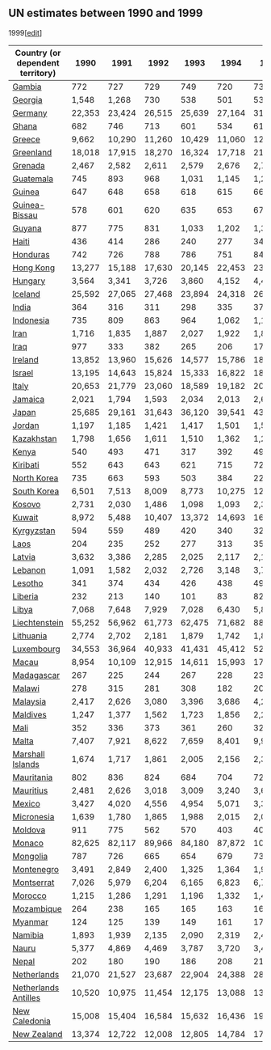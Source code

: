 ## UN estimates between 1990 and 1999
1999[[edit](/w/index.php?title=List_of_countries_by_past_and_projected_GDP_\(nominal\)_per_capita&action=edit&section=9
"Edit section: UN estimates between 1990 and 1999")]

Country (or dependent territory) | 1990 | 1991 | 1992 | 1993 | 1994 | 1995 | 1996 | 1997 | 1998 | 1999   
---|---|---|---|---|---|---|---|---|---|---  
[Gambia](/wiki/Economy_of_The_Gambia "Economy of The Gambia") | 772 | 727 | 729 | 749 | 720 | 738 | 774 | 713 | 725 | 683   
[Georgia](/wiki/Economy_of_Georgia_\(country\) "Economy of Georgia \(country\)") | 1,548 | 1,268 | 730 | 538 | 501 | 534 | 614 | 713 | 744 | 583   
[Germany](/wiki/Economy_of_Germany "Economy of Germany") | 22,353 | 23,424 | 26,515 | 25,639 | 27,164 | 31,753 | 30,582 | 27,059 | 27,353 | 26,839   
[Ghana](/wiki/Economy_of_Ghana "Economy of Ghana") | 682 | 746 | 713 | 601 | 534 | 618 | 647 | 629 | 667 | 673   
[Greece](/wiki/Economy_of_Greece "Economy of Greece") | 9,662 | 10,290 | 11,260 | 10,429 | 11,060 | 12,864 | 13,599 | 13,257 | 13,300 | 13,670   
[Greenland](/wiki/Economy_of_Greenland "Economy of Greenland") | 18,018 | 17,915 | 18,270 | 16,324 | 17,718 | 21,298 | 21,088 | 18,865 | 20,207 | 19,849   
[Grenada](/wiki/Economy_of_Grenada "Economy of Grenada") | 2,467 | 2,582 | 2,611 | 2,579 | 2,676 | 2,793 | 2,978 | 3,196 | 3,506 | 3,768   
[Guatemala](/wiki/Economy_of_Guatemala "Economy of Guatemala") | 745 | 893 | 968 | 1,031 | 1,145 | 1,261 | 1,326 | 1,458 | 1,553 | 1,431   
[Guinea](/wiki/Economy_of_Guinea "Economy of Guinea") | 647 | 648 | 658 | 618 | 615 | 669 | 677 | 645 | 577 | 549   
[Guinea-Bissau](/wiki/Economy_of_Guinea-Bissau "Economy of Guinea-Bissau") | 578 | 601 | 620 | 635 | 653 | 677 | 444 | 334 | 298 | 315   
[Guyana](/wiki/Economy_of_Guyana "Economy of Guyana") | 877 | 775 | 831 | 1,033 | 1,202 | 1,364 | 1,541 | 1,628 | 1,552 | 1,497   
[Haiti](/wiki/Economy_of_Haiti "Economy of Haiti") | 436 | 414 | 286 | 240 | 277 | 345 | 373 | 400 | 455 | 486   
[Honduras](/wiki/Economy_of_Honduras "Economy of Honduras") | 742 | 726 | 788 | 786 | 751 | 845 | 850 | 961 | 1,049 | 1,058   
[Hong Kong](/wiki/Economy_of_Hong_Kong "Economy of Hong Kong") | 13,277 | 15,188 | 17,630 | 20,145 | 22,453 | 23,542 | 25,484 | 27,663 | 25,746 | 24,782   
[Hungary](/wiki/Economy_of_Hungary "Economy of Hungary") | 3,564 | 3,341 | 3,726 | 3,860 | 4,152 | 4,473 | 4,503 | 4,575 | 4,732 | 4,786   
[Iceland](/wiki/Economy_of_Iceland "Economy of Iceland") | 25,592 | 27,065 | 27,468 | 23,894 | 24,318 | 26,852 | 27,776 | 27,845 | 30,730 | 32,084   
[India](/wiki/Economy_of_India "Economy of India") | 364 | 316 | 311 | 298 | 335 | 373 | 385 | 411 | 406 | 425   
[Indonesia](/wiki/Economy_of_Indonesia "Economy of Indonesia") | 735 | 809 | 863 | 964 | 1,062 | 1,195 | 1,325 | 1,239 | 540 | 785   
[Iran](/wiki/Economy_of_Iran "Economy of Iran") | 1,716 | 1,835 | 1,887 | 2,027 | 1,922 | 1,896 | 2,011 | 1,825 | 1,733 | 1,757   
[Iraq](/wiki/Economy_of_Iraq "Economy of Iraq") | 977 | 333 | 382 | 265 | 206 | 172 | 292 | 310 | 383 | 648   
[Ireland](/wiki/Economy_of_Republic_of_Ireland "Economy of Republic of Ireland") | 13,852 | 13,960 | 15,626 | 14,577 | 15,786 | 18,986 | 20,651 | 22,347 | 24,069 | 26,071   
[Israel](/wiki/Economy_of_Israel "Economy of Israel") | 13,195 | 14,643 | 15,824 | 15,333 | 16,822 | 18,808 | 20,041 | 20,375 | 20,116 | 19,893   
[Italy](/wiki/Economy_of_Italy "Economy of Italy") | 20,653 | 21,779 | 23,060 | 18,589 | 19,182 | 20,498 | 22,928 | 21,721 | 22,212 | 21,890   
[Jamaica](/wiki/Economy_of_Jamaica "Economy of Jamaica") | 2,021 | 1,794 | 1,593 | 2,034 | 2,013 | 2,629 | 2,933 | 3,318 | 3,417 | 3,423   
[Japan](/wiki/Economy_of_Japan "Economy of Japan") | 25,685 | 29,161 | 31,643 | 36,120 | 39,541 | 43,774 | 38,733 | 35,304 | 32,191 | 36,357   
[Jordan](/wiki/Economy_of_Jordan "Economy of Jordan") | 1,197 | 1,185 | 1,421 | 1,417 | 1,501 | 1,558 | 1,558 | 1,594 | 1,712 | 1,737   
[Kazakhstan](/wiki/Economy_of_Kazakhstan "Economy of Kazakhstan") | 1,798 | 1,656 | 1,611 | 1,510 | 1,362 | 1,291 | 1,339 | 1,433 | 1,453 | 1,120   
[Kenya](/wiki/Economy_of_Kenya "Economy of Kenya") | 540 | 493 | 471 | 317 | 392 | 491 | 489 | 519 | 544 | 485   
[Kiribati](/wiki/Economy_of_Kiribati "Economy of Kiribati") | 552 | 643 | 643 | 621 | 715 | 720 | 847 | 838 | 805 | 834   
[North Korea](/wiki/Economy_of_North_Korea "Economy of North Korea") | 735 | 663 | 593 | 503 | 384 | 222 | 479 | 462 | 456 | 452   
[South Korea](/wiki/Economy_of_South_Korea "Economy of South Korea") | 6,501 | 7,513 | 8,009 | 8,773 | 10,275 | 12,454 | 13,301 | 12,311 | 8,207 | 10,570   
[Kosovo](/wiki/Economy_of_Kosovo "Economy of Kosovo") | 2,731 | 2,030 | 1,486 | 1,098 | 1,093 | 2,351 | 1,531 | 1,448 | 1,325 | 932   
[Kuwait](/wiki/Economy_of_Kuwait "Economy of Kuwait") | 8,972 | 5,488 | 10,407 | 13,372 | 14,693 | 16,221 | 19,227 | 17,999 | 14,690 | 16,255   
[Kyrgyzstan](/wiki/Economy_of_Kyrgyzstan "Economy of Kyrgyzstan") | 594 | 559 | 489 | 420 | 340 | 325 | 392 | 373 | 340 | 255   
[Laos](/wiki/Economy_of_Laos "Economy of Laos") | 204 | 235 | 252 | 277 | 313 | 352 | 363 | 331 | 239 | 266   
[Latvia](/wiki/Economy_of_Latvia "Economy of Latvia") | 3,632 | 3,386 | 2,285 | 2,025 | 2,117 | 2,173 | 2,428 | 2,680 | 2,972 | 3,146   
[Lebanon](/wiki/Economy_of_Lebanon "Economy of Lebanon") | 1,091 | 1,582 | 2,032 | 2,726 | 3,148 | 3,793 | 4,439 | 5,043 | 5,430 | 5,388   
[Lesotho](/wiki/Economy_of_Lesotho "Economy of Lesotho") | 341 | 374 | 434 | 426 | 438 | 490 | 459 | 477 | 440 | 436   
[Liberia](/wiki/Economy_of_Liberia "Economy of Liberia") | 232 | 213 | 140 | 101 | 83 | 82 | 92 | 145 | 163 | 184   
[Libya](/wiki/Economy_of_Libya "Economy of Libya") | 7,068 | 7,648 | 7,929 | 7,028 | 6,430 | 5,800 | 6,294 | 6,557 | 5,801 | 6,413   
[Liechtenstein](/wiki/Economy_of_Liechtenstein "Economy of Liechtenstein") | 55,252 | 56,962 | 61,773 | 62,475 | 71,682 | 88,001 | 89,306 | 80,647 | 85,624 | 90,630   
[Lithuania](/wiki/Economy_of_Lithuania "Economy of Lithuania") | 2,774 | 2,702 | 2,181 | 1,879 | 1,742 | 1,847 | 2,328 | 2,832 | 3,171 | 3,122   
[Luxembourg](/wiki/Economy_of_Luxembourg "Economy of Luxembourg") | 34,553 | 36,964 | 40,933 | 41,431 | 45,412 | 52,745 | 52,513 | 46,894 | 47,470 | 51,478   
[Macau](/wiki/Economy_of_Macau "Economy of Macau") | 8,954 | 10,109 | 12,915 | 14,611 | 15,993 | 17,558 | 17,577 | 17,502 | 16,099 | 15,256   
[Madagascar](/wiki/Economy_of_Madagascar "Economy of Madagascar") | 267 | 225 | 244 | 267 | 228 | 235 | 288 | 247 | 253 | 244   
[Malawi](/wiki/Economy_of_Malawi "Economy of Malawi") | 278 | 315 | 281 | 308 | 182 | 208 | 236 | 243 | 245 | 237   
[Malaysia](/wiki/Economy_of_Malaysia "Economy of Malaysia") | 2,417 | 2,626 | 3,080 | 3,396 | 3,686 | 4,286 | 4,743 | 4,593 | 3,228 | 3,456   
[Maldives](/wiki/Economy_of_Maldives "Economy of Maldives") | 1,247 | 1,377 | 1,562 | 1,723 | 1,856 | 2,211 | 2,442 | 2,699 | 2,813 | 3,012   
[Mali](/wiki/Economy_of_Mali "Economy of Mali") | 352 | 336 | 373 | 361 | 260 | 329 | 329 | 310 | 327 | 320   
[Malta](/wiki/Economy_of_Malta "Economy of Malta") | 7,407 | 7,921 | 8,622 | 7,659 | 8,401 | 9,929 | 10,133 | 9,969 | 10,412 | 10,642   
[Marshall Islands](/wiki/Economy_of_Marshall_Islands "Economy of Marshall Islands") | 1,674 | 1,717 | 1,861 | 2,005 | 2,156 | 2,378 | 2,177 | 2,056 | 2,093 | 2,073   
[Mauritania](/wiki/Economy_of_Mauritania "Economy of Mauritania") | 802 | 836 | 824 | 684 | 704 | 720 | 707 | 667 | 565 | 535   
[Mauritius](/wiki/Economy_of_Mauritius "Economy of Mauritius") | 2,481 | 2,626 | 3,018 | 3,009 | 3,240 | 3,625 | 3,920 | 3,673 | 3,622 | 3,695   
[Mexico](/wiki/Economy_of_Mexico "Economy of Mexico") | 3,427 | 4,020 | 4,556 | 4,954 | 5,071 | 3,384 | 3,858 | 4,571 | 4,719 | 5,300   
[Micronesia](/wiki/Economy_of_Federated_States_of_Micronesia "Economy of Federated States of Micronesia") | 1,639 | 1,780 | 1,865 | 1,988 | 2,015 | 2,063 | 2,019 | 1,905 | 2,029 | 2,046   
[Moldova](/wiki/Economy_of_Moldova "Economy of Moldova") | 911 | 775 | 562 | 570 | 403 | 407 | 392 | 450 | 399 | 277   
[Monaco](/wiki/Economy_of_Monaco "Economy of Monaco") | 82,625 | 82,117 | 89,966 | 84,180 | 87,872 | 100,012 | 99,416 | 89,175 | 91,428 | 89,995   
[Mongolia](/wiki/Economy_of_Mongolia "Economy of Mongolia") | 787 | 726 | 665 | 654 | 679 | 730 | 691 | 613 | 560 | 519   
[Montenegro](/wiki/Economy_of_Montenegro "Economy of Montenegro") | 3,491 | 2,849 | 2,400 | 1,325 | 1,364 | 1,958 | 1,410 | 1,369 | 1,394 | 1,361   
[Montserrat](/wiki/Economy_of_Montserrat "Economy of Montserrat") | 7,026 | 5,979 | 6,204 | 6,165 | 6,823 | 6,729 | 5,858 | 5,356 | 5,665 | 6,398   
[Morocco](/wiki/Economy_of_Morocco "Economy of Morocco") | 1,215 | 1,286 | 1,291 | 1,196 | 1,332 | 1,426 | 1,561 | 1,404 | 1,486 | 1,458   
[Mozambique](/wiki/Economy_of_Mozambique "Economy of Mozambique") | 264 | 238 | 165 | 165 | 163 | 162 | 215 | 251 | 281 | 298   
[Myanmar](/wiki/Economy_of_Myanmar "Economy of Myanmar") | 124 | 125 | 139 | 149 | 161 | 174 | 186 | 197 | 127 | 140   
[Namibia](/wiki/Economy_of_Namibia "Economy of Namibia") | 1,893 | 1,939 | 2,135 | 2,090 | 2,319 | 2,425 | 2,344 | 2,368 | 2,150 | 2,087   
[Nauru](/wiki/Economy_of_Nauru "Economy of Nauru") | 5,377 | 4,869 | 4,469 | 3,787 | 3,720 | 3,496 | 3,364 | 3,075 | 2,387 | 2,447   
[Nepal](/wiki/Economy_of_Nepal "Economy of Nepal") | 202 | 180 | 190 | 186 | 208 | 212 | 215 | 232 | 214 | 231   
[Netherlands](/wiki/Economy_of_Netherlands "Economy of Netherlands") | 21,070 | 21,527 | 23,687 | 22,904 | 24,388 | 28,899 | 28,668 | 26,361 | 27,509 | 27,960   
[Netherlands Antilles](/w/index.php?title=Economy_of_Netherlands_Antilles&action=edit&redlink=1 "Economy of Netherlands Antilles \(page does not exist\)") | 10,520 | 10,975 | 11,454 | 12,175 | 13,088 | 13,560 | 14,318 | 14,951 | 15,329 | 15,443   
[New Caledonia](/wiki/Economy_of_New_Caledonia "Economy of New Caledonia") | 15,008 | 15,404 | 16,584 | 15,632 | 16,436 | 19,178 | 18,643 | 17,921 | 17,616 | 17,703   
[New Zealand](/wiki/Economy_of_New_Zealand "Economy of New Zealand") | 13,374 | 12,722 | 12,008 | 12,805 | 14,784 | 17,185 | 18,695 | 18,470 | 15,113 | 15,696